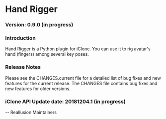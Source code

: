 # Hand Rigger

### Version: 0.9.0 (in progress)

### Introduction

Hand Rigger is a Python plugin for iClone. You can use it to rig avatar's hand (fingers) among several key poses.

### Release Notes

Please see the CHANGES.current file for a detailed list of bug fixes and
new features for the current release. The CHANGES file contains bug fixes
and new features for older versions.

### iClone API Update date: 20181204.1 (in progress)


 -- Reallusion Maintainers